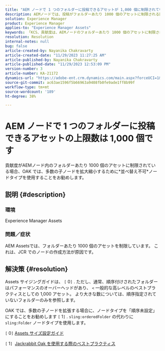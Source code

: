 ```yaml
---
title: "AEM ノードで 1 つのフォルダーに投稿できるアセットが 1,000 個に制限されている"
description: AEMノードでは、投稿がフォルダーあたり 1000 個のアセットに制限される問題に対処する方法を説明します。
solution: Experience Manager
product: Experience Manager
applies-to: "Experience Manager Assets"
keywords: 「KCS、貢献度は、AEMノードのフォルダーあたり 1000 個のアセットに制限されます」
resolution: Resolution
internal-notes: null
bug: false
article-created-by: Nayanika Chakravarty
article-created-date: "11/29/2023 11:27:25 AM"
article-published-by: Nayanika Chakravarty
article-published-date: "11/29/2023 12:53:09 PM"
version-number: 3
article-number: KA-21172
dynamics-url: "https://adobe-ent.crm.dynamics.com/main.aspx?forceUCI=1&pagetype=entityrecord&etn=knowledgearticle&id=596a573e-aa8e-ee11-8179-6045bd006239"
source-git-commit: ac63ae1596f5b66963a9408fb0fe9ade1ff8b99f
workflow-type: tm+mt
source-wordcount: '189'
ht-degree: 38%

---
```


# AEM ノードで 1 つのフォルダーに投稿できるアセットの上限数は 1,000 個です


貢献度がAEMノード内のフォルダーあたり 1000 個のアセットに制限されている場合、OAK では、多数の子ノードを拡大縮小するために\*並べ替え不可\*ノードタイプを使用することをお勧めします。

## 説明 {#description}


### <b>環境</b>

Experience Manager Assets



### <b>問題／症状</b>

AEM Assetsでは、フォルダーあたり 1000 個のアセットを制限しています。 これは、JCR でのノードの作成方法が原因です。


## 解決策 {#resolution}


Assets サイジングガイドは、 `[` 0`]` . ただし、通常、順序付けされたフォルダーはパフォーマンスのオーバーヘッドがあり、 `<`  一般的な高レベルのベストプラクティスとしての 1,000 アセット。 より大きな数については、順序指定されていないフォルダーのみを参照します。

OAK では、多数の子ノードを拡張する場合に、ノードタイプを「順序未設定」にすることをお勧めします `[` 1`]` . `sling:orderedFolder` の代わりに `sling:Folder` ノードタイプを使用します。

`[` 0`]`  [Assets サイズ設定ガイド](https://experienceleague.adobe.com/docs/experience-manager-65/assets/administer/assets-sizing-guide.html?lang=ja)

`[` 1`]`  [Jackrabbit Oak を使用する際のベストプラクティス](https://jackrabbit.apache.org/oak/docs/dos_and_donts.html)
